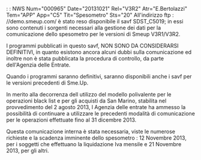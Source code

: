  :  : NWS Num="000965" Date="20131021" Rel="V3R2" Atr="E.Bertolazzi" Tem="APP" App="C5" Tit="Spesometro" Sts="20"
All'indirizzo ftp : //demo.smeup.com/ è stato reso disponibile il savf SDST_C5019; in essi sono contenuti i sorgenti necessari alla gestione dei dati per la comunicazione dello spesometro per le
versioni di Smeup V3R1/V3R2.

I programmi pubblicati in questo savf, NON SONO DA CONSIDERARSI DEFINITIVI, in quanto esistono ancora alcuni dubbi sulla comunicazione ed inoltre non è stata pubblicata la procedura di controllo, da parte dell'Agenzia delle Entrate.

Quando i programmi saranno definitivi, saranno disponibili anche i savf per le versioni precedenti di Sme.Up.

In merito alla decorrenza dell utilizzo del modello polivalente per le operazioni black list e per
gli acquisti da San Marino, stabilita nel provvedimento del 2 agosto 2013, l Agenzia delle entrate
ha ammesso la possibilità di continuare a utilizzare le precedenti modalità di comunicazione per le
operazioni effettuate fino al 31 dicembre 2013.

Questa comunicazione interna è stata necessaria, viste le numerose richieste e la scadenza imminente dello spesometro :  12 Novembre 2013, per i soggetti che effettuano la liquidazione Iva mensile e  21 Novembre 2013, per gli altri.

